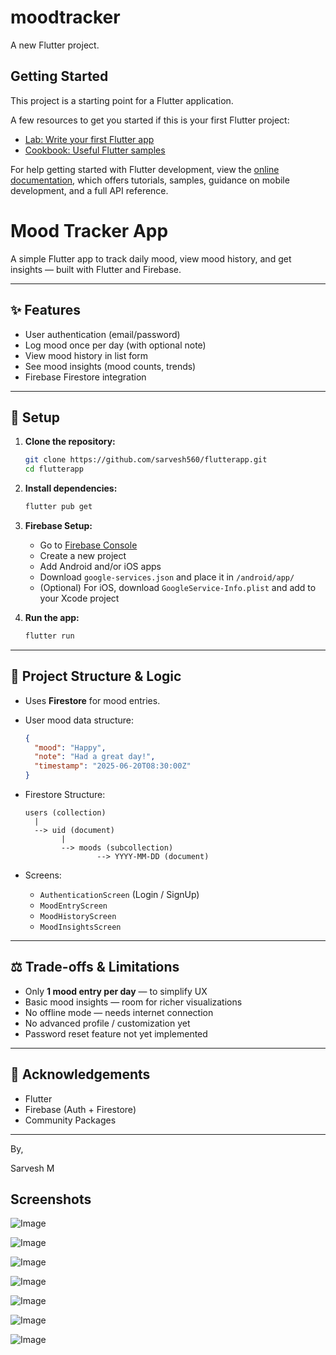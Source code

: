 # moodtracker

A new Flutter project.

## Getting Started

This project is a starting point for a Flutter application.

A few resources to get you started if this is your first Flutter project:

- [Lab: Write your first Flutter app](https://docs.flutter.dev/get-started/codelab)
- [Cookbook: Useful Flutter samples](https://docs.flutter.dev/cookbook)

For help getting started with Flutter development, view the
[online documentation](https://docs.flutter.dev/), which offers tutorials,
samples, guidance on mobile development, and a full API reference.
# Mood Tracker App

A simple Flutter app to track daily mood, view mood history, and get insights — built with Flutter and Firebase.

---

## ✨ Features

* User authentication (email/password)
* Log mood once per day (with optional note)
* View mood history in list form
* See mood insights (mood counts, trends)
* Firebase Firestore integration

---

## 🚀 Setup

1. **Clone the repository:**

   ```bash
   git clone https://github.com/sarvesh560/flutterapp.git
   cd flutterapp
   ```

2. **Install dependencies:**

   ```bash
   flutter pub get
   ```

3. **Firebase Setup:**

    * Go to [Firebase Console](https://console.firebase.google.com/)
    * Create a new project
    * Add Android and/or iOS apps
    * Download `google-services.json` and place it in `/android/app/`
    * (Optional) For iOS, download `GoogleService-Info.plist` and add to your Xcode project

4. **Run the app:**

   ```bash
   flutter run
   ```

---

## 🧩 Project Structure & Logic

* Uses **Firestore** for mood entries.

* User mood data structure:

  ```json
  {
    "mood": "Happy",
    "note": "Had a great day!",
    "timestamp": "2025-06-20T08:30:00Z"
  }
  ```

* Firestore Structure:

  ```
  users (collection)
    |
    --> uid (document)
          |
          --> moods (subcollection)
                  --> YYYY-MM-DD (document)
  ```

* Screens:

    * `AuthenticationScreen` (Login / SignUp)
    * `MoodEntryScreen`
    * `MoodHistoryScreen`
    * `MoodInsightsScreen`

---

## ⚖️ Trade-offs & Limitations

* Only **1 mood entry per day** — to simplify UX
* Basic mood insights — room for richer visualizations
* No offline mode — needs internet connection
* No advanced profile / customization yet
* Password reset feature not yet implemented

---

## 🙏 Acknowledgements

* Flutter
* Firebase (Auth + Firestore)
* Community Packages

---

By,

Sarvesh M
## Screenshots
![Image](https://github.com/user-attachments/assets/505c4822-7b5e-43c3-9f0a-8ba3a171843f)

![Image](https://github.com/user-attachments/assets/01f4bcb5-167c-44e9-8f4b-34ea868a58b4)

![Image](https://github.com/user-attachments/assets/661877ba-c2af-44b2-b9a0-b081478e0856)

![Image](https://github.com/user-attachments/assets/13886a3e-8bfc-4b27-a0ae-93fbedb908ec)

![Image](https://github.com/user-attachments/assets/8b64cdac-93a6-4e86-9cb5-5a8e47f08997)

![Image](https://github.com/user-attachments/assets/64e1676c-67ab-48d7-a741-d8713376397b)

![Image](https://github.com/user-attachments/assets/c7609771-f5d3-4d5c-9fc2-3c9577873a2f)
